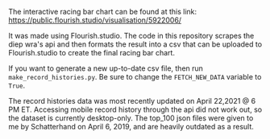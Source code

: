 The interactive racing bar chart can be found at this link:
https://public.flourish.studio/visualisation/5922006/

It was made using Flourish.studio. The code in this repository scrapes the diep wra's api and then formats the result into a csv that can be uploaded to Flourish.studio to create the final racing bar chart.

If you want to generate a new up-to-date csv file, then run `make_record_histories.py`. Be sure to change the `FETCH_NEW_DATA` variable to `True`.

The record histories data was most recently updated on April 22,2021 @ 6 PM ET.
Accessing mobile record history through the api did not work out, so the dataset is currently desktop-only.
The top_100 json files were given to me by Schatterhand on April 6, 2019, and are heavily outdated as a result.
